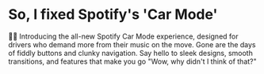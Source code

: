 # So, I fixed Spotify's 'Car Mode'
🎨✨ Introducing the all-new Spotify Car Mode experience, designed for drivers who demand more from their music on the move. Gone are the days of fiddly buttons and clunky navigation. Say hello to sleek designs, smooth transitions, and features that make you go "Wow, why didn't I think of that?"
